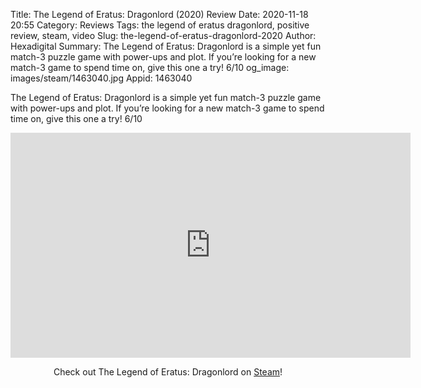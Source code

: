Title: The Legend of Eratus: Dragonlord (2020) Review
Date: 2020-11-18 20:55
Category: Reviews
Tags: the legend of eratus dragonlord, positive review, steam, video
Slug: the-legend-of-eratus-dragonlord-2020
Author: Hexadigital
Summary: The Legend of Eratus: Dragonlord is a simple yet fun match-3 puzzle game with power-ups and plot. If you’re looking for a new match-3 game to spend time on, give this one a try! 6/10
og_image: images/steam/1463040.jpg
Appid: 1463040

The Legend of Eratus: Dragonlord is a simple yet fun match-3 puzzle game with power-ups and plot. If you’re looking for a new match-3 game to spend time on, give this one a try! 6/10

<center><iframe src="https://www.youtube.com/embed/zodqIREehNg?feature=oembed" allow="accelerometer; autoplay; encrypted-media; gyroscope; picture-in-picture" width="640" height="360" frameborder="0"></iframe>

Check out The Legend of Eratus: Dragonlord on [Steam](https://store.steampowered.com/app/1463040/?curator_clanid=34633900)!</center>
